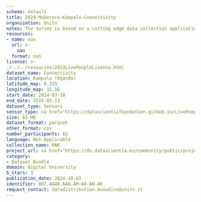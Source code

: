 ```yaml
---
schema: default
title: 2024-Makerere-Kampala-Connectivity
organization: Unitn
notes: The survey is based on a cutting edge data collection application called iLog1, developed by the University of Trento (Italy). Once installed on your smartphone and given the permission to collect the data, the iLog app will ask you information on the following topics (a) Socio-demographics (e.g., age, gender, nationality); (b) Social relations with peers and classmates; (c) Personality, Values and Competences; (d) Cultural consumption and activities (e.g., sports, cooking and shopping habits); (e) Mobility. After this information, the app will start sending every 30 minutes for 2 weeks the request to answer to four questions that require a few seconds of your time ("Where are you?"; "With whom are you?"; "What are you doing?"; and "What mood are you?"). Furthermore, the app will automatically collect data from your smartphone's sensors for 2 months. An example of sensors are location, bluetooth or if your smartphone is on or off (you can find a complete list of sensors in the Privacy Statement and within the iLog app itself).
resources:
- name: nan
  url: >-
    nan
  format: nan
license: >-
./../../resources/2023LivePeopleLicense.html
dataset_name: Connectivity
location: Kampala (Uganda)
latitude_map: 0.335
longitude_map: 32.56
start_date: 2024-03-18
end_date: 2024-05-13
dataset_type: Sensors
sensor_type: <a href="https://datascientiafoundation.github.io/LivePeople/datasets/2024-MAK-Kampala-Cellular%20Network/"> cellular network</a>, <a href="https://datascientiafoundation.github.io/LivePeople/datasets/2024-MAK-Kampala-Wifi%20Networks%20Event/">wifi networks</a>, <a href="https://datascientiafoundation.github.io/LivePeople/datasets/2024-MAK-Kampala-Wifi%20Event/">wifi</a>,  <a href="https://datascientiafoundation.github.io/LivePeople/datasets/2024-MAK-Kampala-Bluetooth%20Event/">bluetooth event</a>
size: 65 MB
dataset_format: parquet
other_format: csv
number_participants: 62
language: Not Applicable
collection_name: MAK
project_url: <a href="https://ds.datascientia.eu/community/public/projects/896bbb55-5ee2-4653-9b43-69cc88633ec9">https://ds.datascientia.eu/community/public/projects/896bbb55-5ee2-4653-9b43-69cc88633ec9</a>
category:
- Dataset Bundle
domain: Digital University
5_stars: 3
publication_date: 2024-10-03
identifier: 007.AAAN.AAN.AM-AO-AN-AK
request_contact: datadistribution.knowdive@unitn.it
---
```

